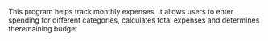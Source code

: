 This program helps track monthly expenses.
It allows users to enter spending for different categories, calculates total expenses and determines theremaining budget
